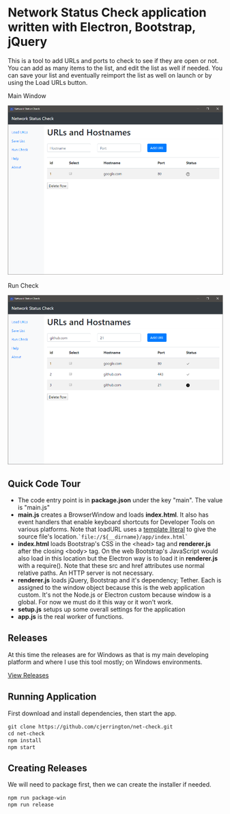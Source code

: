 # Network Status Check application written with Electron, Bootstrap, jQuery

This is a tool to add URLs and ports to check to see if they are open or not. You can add as many items to the list, and edit the list as well if needed. You can save your list and eventually reimport the list as well on launch or by using the Load URLs button. 

Main Window

![main](screenshots/main.png)

Run Check

![runcheck](screenshots/runcheck.png)

## Quick Code Tour

- The code entry point is in **package.json** under the key "main". The value is "main.js"
- **main.js** creates a BrowserWindow and loads **index.html**. It also has event handlers that enable keyboard shortcuts for Developer Tools on various platforms. Note that loadURL uses a [template literal](https://developer.mozilla.org/en-US/docs/Web/JavaScript/Reference/Template_literals) to give the source file's location.`` `file://${__dirname}/app/index.html` ``
- **index.html** loads Bootstrap's CSS in the &lt;head&gt; tag and **renderer.js** after the closing &lt;body&gt; tag. On the web Bootstrap's JavaScript would also load in this location but the Electron way is to load it in **renderer.js** with a require(). Note that these src and href attributes use normal relative paths. An HTTP server is not necessary.
- **renderer.js** loads jQuery, Bootstrap and it's dependency; Tether. Each is assigned to the window object because this is the web application custom. It's not the Node.js or Electron custom because window is a global. For now we must do it this way or it won't work.
- **setup.js** setups up some overall settings for the application
- **app.js** is the real worker of functions. 

## Releases

At this time the releases are for Windows as that is my main developing platform and where I use this tool mostly; on Windows environments.

[View Releases](https://github.com/cjerrington/net-check/releases)

## Running Application

First download and install dependencies, then start the app.

```
git clone https://github.com/cjerrington/net-check.git
cd net-check
npm install
npm start
```

## Creating Releases

We will need to package first, then we can create the installer if needed.

```
npm run package-win
npm run release
```
